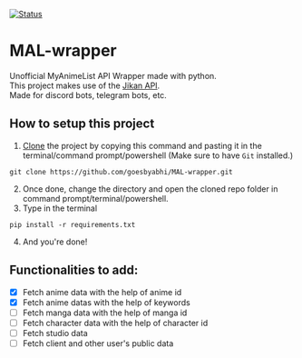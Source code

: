 [![Status](https://img.shields.io/badge/status-WIP-orange?style=for-the-badge&logo=appveyorg)](https://github.com/goesbyabhi/MAL-wrapper)
# MAL-wrapper
Unofficial MyAnimeList API Wrapper made with python. <br>
This project makes use of the [Jikan API](https://jikan.moe/). <br>
Made for discord bots, telegram bots, etc.

## How to setup this project
1) [Clone](https://github.com/goesbyabhi/MAL-wrapper.git) the project by copying this command and pasting it in the terminal/command prompt/powershell (Make sure to have `Git` installed.)
```shell
git clone https://github.com/goesbyabhi/MAL-wrapper.git
```
 2) Once done, change the directory and open the cloned repo folder in command prompt/terminal/powershell. <br>
 3) Type in the terminal
```shell
pip install -r requirements.txt
```
4) And you're done!

## Functionalities to add:
- [x] Fetch anime data with the help of anime id <br>
- [x] Fetch anime datas with the help of keywords <br>
- [ ] Fetch manga data with the help of manga id <br>
- [ ] Fetch character data with the help of character id <br>
- [ ] Fetch studio data <br>
- [ ] Fetch client and other user's public data <br>